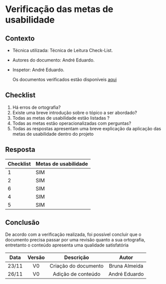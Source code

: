 # Verificação das metas de usabilidade

<!--  muda conforme o documento que você for verificar -->

## Contexto

- Técnica utilizada: Técnica de Leitura Check-List.
<!-- É a verificação padrão, todo mundo usa essa -->
- Autores do documento: André Eduardo.
<!-- Quem fez o documento que está sendo verificado -->
- Inspetor: André Eduardo.
  <!-- Quem está fazendo a verificação -->
  <p align = "justify">Os documentos verificados estão disponíveis <a href="https://interacao-humano-computador.github.io/2020.1-Prefeiturade-Aguas-Lindas-de-Goias/analise_requisitos/metas_usabilidade/">aqui</a></p>
  <!-- Coloca o link do documento q tá sendo verificado -->

## Checklist

<!-- Fazer perguntas que levem à padronização do documento -->

1. Há erros de ortografia?
2. Existe uma breve introdução sobre o tópico a ser abordado?
3. Todas as metas de usabilidade estão listadas ?
4. Todas as metas estão operacionalizadas com perguntas?
5. Todas as respostas apresentam uma breve explicação da aplicação das metas de usabilidade dentro do projeto

## Resposta

<!-- Responder através de tabela, SIM ou NÃO -->

| Checklist | Metas de usabilidade |
| :-------- | :------------------- |
| 1         | SIM                  |
| 2         | SIM                  |
| 6         | SIM                  |
| 4         | SIM                  |
| 5         | SIM                  |

## Conclusão

De acordo com a verificação realizada, foi possível concluir que o documento precisa passar por uma revisão quanto a sua ortografia, entretanto o conteúdo apresenta uma qualidade satisfatória

<!-- Concluir falando como foi a verificação, se tem muitas coisas pra mudar, se os documentos diferem muito dos outros -->

| Data  | Versão |      Descrição       |     Autor     |
| :---: | :----: | :------------------: | :-----------: |
| 23/11 |   V0   | Criação do documento | Bruna Almeida |
| 26/11 |   V0   |  Adição de conteúdo  | André Eduardo |
